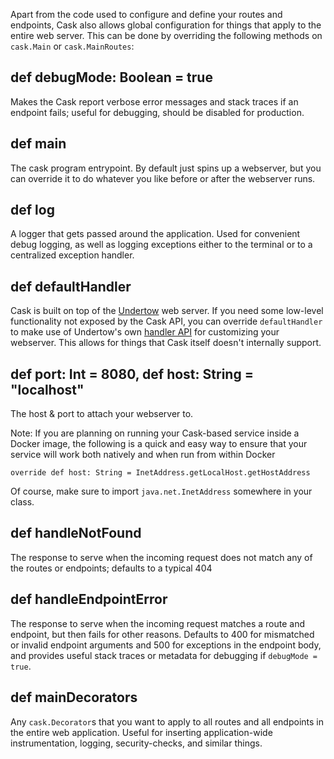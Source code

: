 Apart from the code used to configure and define your routes and endpoints, Cask
also allows global configuration for things that apply to the entire web server.
This can be done by overriding the following methods on `cask.Main` or
`cask.MainRoutes`:

## def debugMode: Boolean = true

Makes the Cask report verbose error messages and stack traces if an endpoint
fails; useful for debugging, should be disabled for production.

## def main

The cask program entrypoint. By default just spins up a webserver, but you can
override it to do whatever you like before or after the webserver runs.

## def log

A logger that gets passed around the application. Used for convenient debug
logging, as well as logging exceptions either to the terminal or to a
centralized exception handler.

## def defaultHandler

Cask is built on top of the [Undertow](http://undertow.io/) web server. If you
need some low-level functionality not exposed by the Cask API, you can override
`defaultHandler` to make use of Undertow's own
[handler API](http://undertow.io/undertow-docs/undertow-docs-2.0.0/index.html#built-in-handlers)
for customizing your webserver. This allows for things that Cask itself doesn't
internally support.

## def port: Int = 8080, def host: String = "localhost"

The host & port to attach your webserver to.

Note: If you are planning on running your Cask-based service inside a Docker image, the following is a quick and easy way to ensure that your service will work both natively and when run from within Docker
```
override def host: String = InetAddress.getLocalHost.getHostAddress
```
Of course, make sure to import `java.net.InetAddress` somewhere in your class.

## def handleNotFound

The response to serve when the incoming request does not match any of the routes
or endpoints; defaults to a typical 404

## def handleEndpointError

The response to serve when the incoming request matches a route and endpoint,
but then fails for other reasons. Defaults to 400 for mismatched or invalid
endpoint arguments and 500 for exceptions in the endpoint body, and provides
useful stack traces or metadata for debugging if `debugMode = true`.

## def mainDecorators

Any `cask.Decorator`s that you want to apply to all routes and all endpoints in
the entire web application. Useful for inserting application-wide
instrumentation, logging, security-checks, and similar things.
